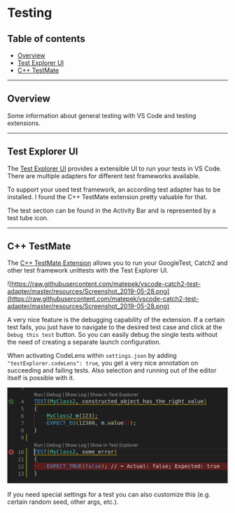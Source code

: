 
# Testing <!-- omit in toc -->

## Table of contents <!-- omit in toc -->

- [Overview](#overview)
- [Test Explorer UI](#test-explorer-ui)
- [C++ TestMate](#c-testmate)

---

## Overview

Some information about general testing with VS Code and testing extensions.

---

## Test Explorer UI

The [Test Explorer UI](https://marketplace.visualstudio.com/items?itemName=hbenl.vscode-test-explorer) provides a extensible UI to run your tests in VS Code. There are multiple adapters for different test frameworks available.

To support your used test framework, an according test adapter has to be installed. I found the C++ TestMate extension pretty valuable for that.

The test section can be found in the Activity Bar and is represented by a test tube icon.

---

## C++ TestMate

The [C++ TestMate Extension](https://marketplace.visualstudio.com/items?itemName=matepek.vscode-catch2-test-adapter) allows you to run your GoogleTest, Catch2 and other test framework unittests with the Test Explorer UI.

![https://raw.githubusercontent.com/matepek/vscode-catch2-test-adapter/master/resources/Screenshot_2019-05-28.png](https://raw.githubusercontent.com/matepek/vscode-catch2-test-adapter/master/resources/Screenshot_2019-05-28.png)

A very nice feature is the debugging capability of the extension. If a certain test fails, you just have to navigate to the desired test case and click at the `Debug this test` button. So you can easily debug the single tests without the need of creating a separate launch configuration.

When activating CodeLens within `settings.json` by adding `"testExplorer.codeLens": true`, you get a very nice annotation on succeeding and failing tests. Also selection and running out of the editor itself is possible with it.

![CodeLens on Testmate](../images/TestMateCodeLens.png)

If you need special settings for a test you can also customize this (e.g. certain random seed, other args, etc.).
